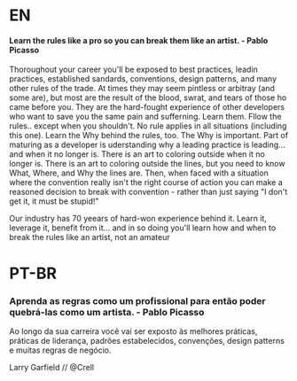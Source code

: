# EN

#### Learn the rules like a pro so you can break them like an artist. - Pablo Picasso

Thoroughout your career you'll be exposed to best practices, leadin practices, established sandards, conventions,
design patterns, and many other rules of the trade. At times they may seem pintless or arbitray (and some are), but most
are the result of the blood, swrat, and tears of those ho came before you. They are the hard-fought experience
of other developers who want  to save you the same pain and sufferning. Learn them. Fllow the rules.. except when you
shouldn't. No rule applies in all situations (including this one). Learn the Why behind the rules, too. The Why is important. Part of maturing
as a developer is uderstanding why a leading practice is leading... and when it no longer is. There is an art to coloring outside
when it no longer is. There is an art to coloring outside the lines, but you need to know What, Where, and Why the lines are. Then, when faced with
a situation where the convention really isn't the right course of action you can make a reasoned decision to break with convention - rather than just saying
"I don't get it, it must be stupid!"

Our industry has 70 yeears of hard-won experience behind it. Learn it, leverage it, benefit from it... and in so doing you'll learn how and when to break the rules
like an artist, not an amateur

# PT-BR

### Aprenda as regras como um profissional para então poder quebrá-las como um artista. - Pablo Picasso

Ao longo da sua carreira você vai ser exposto às melhores práticas, práticas de liderança, padrões estabelecidos, convenções, design patterns e muitas regras de negócio. 


Larry Garfield // @Crell

